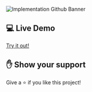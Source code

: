 ![Implementation Github Banner](https://user-images.githubusercontent.com/99132195/222918981-284b01e8-7a33-4de7-83b2-d0d3fe15c3c0.png)

## 💻 Live Demo

[Try it out!](https://tomekswitecki.github.io/homework-project/#/landing)

## ✋ Show your support

Give a ⭐️ if you like this project!
